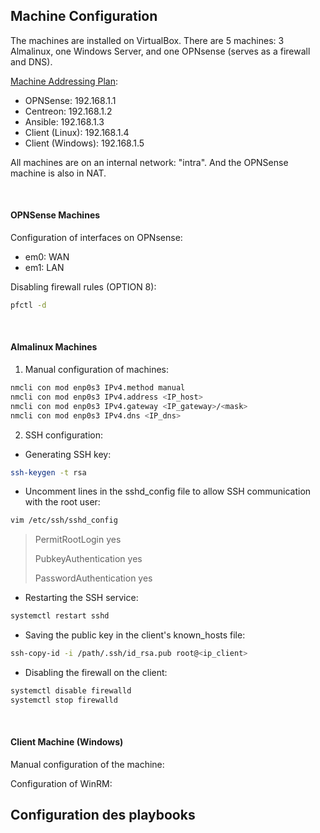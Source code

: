 ## Machine Configuration

The machines are installed on VirtualBox. There are 5 machines: 3 Almalinux, one Windows Server, and one OPNsense (serves as a firewall and DNS).

<u>Machine Addressing Plan</u>:
- OPNSense: 192.168.1.1
- Centreon: 192.168.1.2
- Ansible: 192.168.1.3
- Client (Linux): 192.168.1.4
- Client (Windows): 192.168.1.5

All machines are on an internal network: "intra". And the OPNSense machine is also in NAT.

<br>

#### OPNSense Machines
Configuration of interfaces on OPNsense:
- em0: WAN
- em1: LAN

Disabling firewall rules (OPTION 8):
```bash
pfctl -d
```

<br>

#### Almalinux Machines
1) Manual configuration of machines:
```bash
nmcli con mod enp0s3 IPv4.method manual
nmcli con mod enp0s3 IPv4.address <IP_host>
nmcli con mod enp0s3 IPv4.gateway <IP_gateway>/<mask>
nmcli con mod enp0s3 IPv4.dns <IP_dns>
```

2) SSH configuration:
- Generating SSH key:
```bash
ssh-keygen -t rsa
```

- Uncomment lines in the sshd_config file to allow SSH communication with the root user:
```bash
vim /etc/ssh/sshd_config
```
> PermitRootLogin yes
> 
> PubkeyAuthentication yes
> 
> PasswordAuthentication yes

- Restarting the SSH service:
```bash
systemctl restart sshd
```

- Saving the public key in the client's known_hosts file:
```bash
ssh-copy-id -i /path/.ssh/id_rsa.pub root@<ip_client>
```

- Disabling the firewall on the client:
```bash
systemctl disable firewalld
systemctl stop firewalld
```

<br>

#### Client Machine (Windows)
Manual configuration of the machine:

Configuration of WinRM:



## Configuration des playbooks
